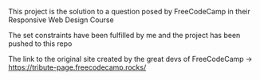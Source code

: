 This project is the solution to a question posed by FreeCodeCamp in their Responsive Web Design Course

The set constraints have been fulfilled by me and the project has been pushed to this repo

The link to the original site created by the great devs of FreeCodeCamp -> https://tribute-page.freecodecamp.rocks/